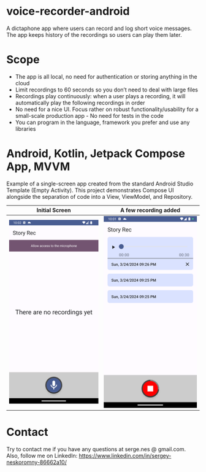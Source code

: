 # voice-recorder-android

A dictaphone app where users can record and log short voice messages. The app keeps history of the
recordings so users can play them later.

# Scope

- The app is all local, no need for authentication or storing anything in the cloud
- Limit recordings to 60 seconds so you don’t need to deal with large files
- Recordings play continuously: when a user plays a recording, it will automatically play the
  following recordings in order
- No need for a nice UI. Focus rather on robust functionality/usability for a small-scale production
  app - No need for tests in the code
- You can program in the language, framework you prefer and use any libraries

# Android, Kotlin, Jetpack Compose App, MVVM

Example of a single-screen app created from the standard Android Studio Template (Empty Activity).
This project demonstrates Compose UI alongside the separation of code into a View, ViewModel, and
Repository.

Initial Screen  | A few recording added
:-------------------------:|:-------------------------:
![Image](Screenshot_1.png) | ![Image](Screenshot_2.png)

Contact
=================================
Try to contact me if you have any questions at serge.nes @ gmail.com. Also, follow me on
LinkedIn: https://www.linkedin.com/in/sergey-neskoromny-86662a10/